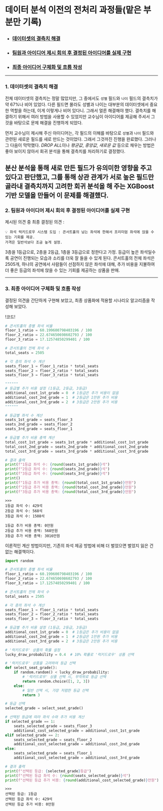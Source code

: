 # 데이터 분석 이전의 전처리 과정들(맡은 부분만 기록)
- ### [데이터셋의 결측치 해결](#데이터셋의-결측치-해결) 
- ### [팀원과 아이디어 제시 회의 후 결정된 아이디어를 실제 구현](#아이디어-구현)
- ### [최종 아이디어 구체화 및 흐름 작성](#최종-아이디어-구현)
---
 ### 1. 데이터셋의 결측치 해결 <a name="데이터셋의-결측치-해결"></a>
 전체 데이터셋의 결측치는 정말 많았지만, 그 중에서도 `성별` 필드와 `나이` 필드의 결측치가 약 67%나 비어 있었다. 다른 필드면 몰라도 성별과 나이는 대부분의 데이터셋에서 중요한 역할을 하는데, 이게 이렇게나 비어 있다니. 그래서 얼른 해결해야 했다. 결측치를 해결하기 위해서 여러 방법을 사용할 수 있었지만 교수님이 아이디어를 제공해 주셔서 그것을 바탕으로 문제 해결을 진행하게 되었다. 

 먼저 교수님이 제시해 주신 아이디어는, 각 필드의 이해를 바탕으로 `성별`과 `나이` 필드와 관련된 새로운 필드를 새로 만드는 것이었다. 그래서 그것까진 진행을 완료했다. 그러나 그 다음이 막막했다. *DROP ALL*이나 *평균값*, *중앙값*, *새로운 값* 등으로 채우는 방법은 좋아 보이지 않아서 회귀 분석을 통해 결측치를 처리하기로 결정했다.

 분산 분석을 통해 새로 만든 필드가 유의미한 영향을 주고 있다고 판단했고, 그를 통해 상관 관계가 서로 높은 필드만 골라내 결측치까지 고려한 회귀 분석을 해 주는 XGBoost 기반 모델을 만들어 이 문제를 해결했다.
---
 ### 2. 팀원과 아이디어 제시 회의 후 결정된 아이디어를 실제 구현 <a name="아이디어-구현"></a>
 제시된 의견 중 최종 결정된 의견 : 
 ```
 💡 좌석 럭키드로우 시스템 도입 : 콘서트홀의 남는 좌석에 한해서 프리미엄 좌석에 앉을 수 있는 기회를 제공.
 가격은 일반석보다 조금 높게 설정.
```
 3층을 1등급으로, 2층을 2등급, 1층을 3등급으로 정한다고 가정. 등급이 높은 좌석일수록 공연이 진행되는 모습과 소리를 더욱 잘 들을 수 있게 된다. 콘서트홀의 전체 좌석은 2505개, 하나의 공연에서 사람들이 선점하지 않은 좌석에 대해, 추가 비용을 지불하여 더 좋은 등급의 좌석에 앉을 수 있는 기회를 제공하는 상품을 판매.
 
---
 ### 3. 최종 아이디어 구체화 및 흐름 작성 <a name="최종-아이디어-구현"></a>
 결정된 의견을 간단하게 구현해 보았고, 최종 상품화에 적용할 시나리오 알고리즘을 작성해 보았다.

!코드!
``` Python
# 콘서트홀의 층별 좌석 비율
floor_1_ratio = 60.199600798403196 / 100
floor_2_ratio = 22.674650698602793 / 100
floor_3_ratio = 17.12574850299401 / 100

# 콘서트홀의 전체 좌석 수
total_seats = 2505

# 각 층의 좌석 수 계산
seats_floor_1 = floor_1_ratio * total_seats
seats_floor_2 = floor_2_ratio * total_seats
seats_floor_3 = floor_3_ratio * total_seats

""""""
# 등급별 추가 비용 설정 (1등급, 2등급, 3등급)
additional_cost_1st_grade = 0  # 1등급은 추가 비용이 없음
additional_cost_2nd_grade = 1  # 2등급은 1만원 추가 비용
additional_cost_3rd_grade = 2  # 3등급은 2만원 추가 비용
""""""

# 등급별 좌석 수 계산
seats_1st_grade = seats_floor_3
seats_2nd_grade = seats_floor_2
seats_3rd_grade = seats_floor_1

# 등급별 추가 비용 총액 계산
total_cost_1st_grade = seats_1st_grade * additional_cost_1st_grade
total_cost_2nd_grade = seats_2nd_grade * additional_cost_2nd_grade
total_cost_3rd_grade = seats_3rd_grade * additional_cost_3rd_grade

# 결과 출력
print(f"1등급 좌석 수: {round(seats_1st_grade)}석")
print(f"2등급 좌석 수: {round(seats_2nd_grade)}석")
print(f"3등급 좌석 수: {round(seats_3rd_grade)}석")
print()
print(f"1등급 추가 비용 총액: {round(total_cost_1st_grade)}만원")
print(f"2등급 추가 비용 총액: {round(total_cost_2nd_grade)}만원")
print(f"3등급 추가 비용 총액: {round(total_cost_3rd_grade)}만원")
```
```
>>>
1등급 좌석 수: 429석
2등급 좌석 수: 568석
3등급 좌석 수: 1508석

1등급 추가 비용 총액: 0만원
2등급 추가 비용 총액: 568만원
3등급 추가 비용 총액: 3016만원
```
이론적인 계산 방법이지만, 기존의 좌석 제공 방법에 비해 더 벌었으면 벌었지 잃은 건 없는 해결책이다.
```Python
import random

# 콘서트홀의 층별 좌석 비율
floor_1_ratio = 60.199600798403196 / 100
floor_2_ratio = 22.674650698602793 / 100
floor_3_ratio = 17.12574850299401 / 100

# 콘서트홀의 전체 좌석 수
total_seats = 2505

# 각 층의 좌석 수 계산
seats_floor_1 = floor_1_ratio * total_seats
seats_floor_2 = floor_2_ratio * total_seats
seats_floor_3 = floor_3_ratio * total_seats

# 등급별 추가 비용 설정 (1등급, 2등급, 3등급)
additional_cost_1st_grade = 0  # 1등급은 추가 비용이 없음
additional_cost_2nd_grade = 1  # 2등급은 1만원 추가 비용
additional_cost_3rd_grade = 2  # 3등급은 2만원 추가 비용

# '럭키드로우' 상품의 확률 설정
lucky_draw_probability = 0.4  # 10% 확률로 '럭키드로우' 상품 선택

# '럭키드로우' 상품을 고려하여 등급 선택
def select_seat_grade():
    if random.random() < lucky_draw_probability:
        # '럭키드로우' 상품 선택 시, 무작위로 등급 선택
        return random.choice([1, 2, 3])
    else:
        # 일반 선택 시, 가장 저렴한 등급 선택
        return 3

# 등급 선택
selected_grade = select_seat_grade()

# 선택된 등급에 따라 좌석 수와 추가 비용 계산
if selected_grade == 1:
    seats_selected_grade = seats_floor_3
    additional_cost_selected_grade = additional_cost_1st_grade
elif selected_grade == 2:
    seats_selected_grade = seats_floor_2
    additional_cost_selected_grade = additional_cost_2nd_grade
else:
    seats_selected_grade = seats_floor_1
    additional_cost_selected_grade = additional_cost_3rd_grade

# 결과 출력
print(f"선택된 등급: {selected_grade}등급")
print(f"선택된 등급 좌석 수: {round(seats_selected_grade)}석")
print(f"선택된 등급 추가 비용: {round(additional_cost_selected_grade)}만원")
```
```
>>>
선택된 등급: 1등급
선택된 등급 좌석 수: 429석
선택된 등급 추가 비용: 0만원
```
